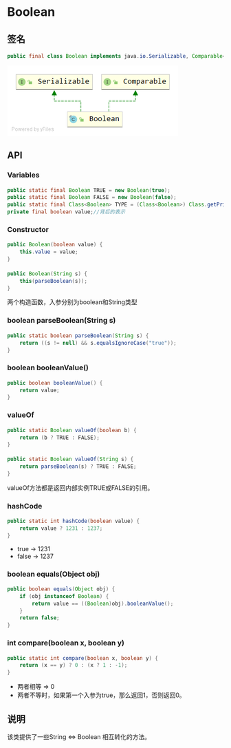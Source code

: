# Boolean
## 签名
```java
public final class Boolean implements java.io.Serializable, Comparable<Boolean>
```
![](../images/Boolean-UML.png)

## API
### Variables
```java
public static final Boolean TRUE = new Boolean(true);
public static final Boolean FALSE = new Boolean(false);
public static final Class<Boolean> TYPE = (Class<Boolean>) Class.getPrimitiveClass("boolean");
private final boolean value;//背后的表示
```
### Constructor
```java
public Boolean(boolean value) {
    this.value = value;
}

public Boolean(String s) {
    this(parseBoolean(s));
}
```
两个构造函数，入参分别为boolean和String类型

### boolean parseBoolean(String s)
```java
public static boolean parseBoolean(String s) {
    return ((s != null) && s.equalsIgnoreCase("true"));
}
```
### boolean booleanValue()
```java
public boolean booleanValue() {
    return value;
}
```
### valueOf
```java
public static Boolean valueOf(boolean b) {
    return (b ? TRUE : FALSE);
}

public static Boolean valueOf(String s) {
    return parseBoolean(s) ? TRUE : FALSE;
}
```
valueOf方法都是返回内部实例TRUE或FALSE的引用。

### hashCode
```java
public static int hashCode(boolean value) {
    return value ? 1231 : 1237;
}
```
- true -> 1231
- false -> 1237

### boolean equals(Object obj)
```java
public boolean equals(Object obj) {
    if (obj instanceof Boolean) {
        return value == ((Boolean)obj).booleanValue();
    }
    return false;
}
```

### int compare(boolean x, boolean y)
```java
public static int compare(boolean x, boolean y) {
    return (x == y) ? 0 : (x ? 1 : -1);
}
```
- 两者相等 => 0
- 两者不等时，如果第一个入参为true，那么返回1，否则返回0。

## 说明
该类提供了一些String <=> Boolean 相互转化的方法。